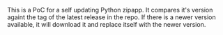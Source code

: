 This is a PoC for a self updating Python zipapp. It compares it's version againt the tag of the latest release in the repo. If there is a newer version available, it will download it and replace itself with the newer version.
